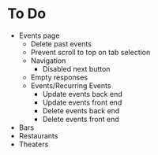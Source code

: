 # To Do

- Events page
  - Delete past events
  - Prevent scroll to top on tab selection
  - Navigation
    - Disabled next button
  - Empty responses
  - Events/Recurring Events
    - Update events back end
    - Update events front end
    - Delete events back end
    - Delete events front end
- Bars
- Restaurants
- Theaters
